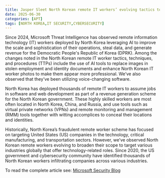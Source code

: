 ```yaml
---
title: Jasper Sleet North Korean remote IT workers’ evolving tactics to infiltrate organizations
date: 2025-06-30
categories: [APT]
tags: [NORTH KOREA,IT SECURITY,CYBERSECURITY]
---
```


Since 2024, Microsoft Threat Intelligence has observed remote information technology (IT) workers deployed by North Korea leveraging AI to improve the scale and sophistication of their operations, steal data, and generate revenue for the Democratic People's Republic of Korea (DPRK). Among the changes noted in the North Korean remote IT worker tactics, techniques, and procedures (TTPs) include the use of AI tools to replace images in stolen employment and identity documents and enhance North Korean IT worker photos to make them appear more professional. We’ve also observed that they’ve been utilizing voice-changing software.

North Korea has deployed thousands of remote IT workers to assume jobs in software and web development as part of a revenue generation scheme for the North Korean government. These highly skilled workers are most often located in North Korea, China, and Russia, and use tools such as virtual private networks (VPNs) and remote monitoring and management (RMM) tools together with witting accomplices to conceal their locations and identities.

Historically, North Korea’s fraudulent remote worker scheme has focused on targeting United States (US) companies in the technology, critical manufacturing, and transportation sectors. However, we’ve observed North Korean remote workers evolving to broaden their scope to target various industries globally that offer technology-related roles. Since 2020, the US government and cybersecurity community have identified thousands of North Korean workers infiltrating companies across various industries.

To read the complete article see: [Microsoft Security Blog](https://www.microsoft.com/en-us/security/blog/2025/06/30/jasper-sleet-north-korean-remote-it-workers-evolving-tactics-to-infiltrate-organizations/) 
